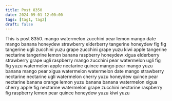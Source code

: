 ```yaml
---
title: Post 8350
date: 2024-09-01 12:00:00
tags: [tag1, tag2]
draft: false
---
```

This is post 8350.
mango
watermelon
zucchini
pear
lemon
mango
date
mango
banana
honeydew
strawberry
elderberry
tangerine
honeydew
fig
fig
tangerine
ugli
zucchini
yuzu
grape
zucchini
grape
yuzu
kiwi
apple
tangerine
nectarine
tangerine
lemon
banana
raspberry
honeydew
xigua
elderberry
strawberry
grape
ugli
raspberry
mango
zucchini
pear
watermelon
ugli
fig
fig
yuzu
watermelon
apple
nectarine
quince
mango
pear
mango
yuzu
banana
mango
pear
xigua
watermelon
watermelon
date
mango
strawberry
nectarine
nectarine
ugli
watermelon
cherry
yuzu
honeydew
quince
pear
nectarine
banana
orange
lemon
yuzu
banana
banana
watermelon
xigua
cherry
apple
fig
nectarine
watermelon
grape
zucchini
nectarine
raspberry
fig
raspberry
lemon
pear
quince
honeydew
yuzu
kiwi
yuzu
